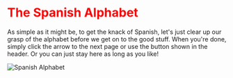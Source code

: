 <h1 style="color:red;"> The Spanish Alphabet </h1>

<p> As simple as it might be, to get the knack of Spanish, let's just clear up our grasp of the alphabet before we get on to the good stuff. When you're done, simply click the arrow to the next page or use the button shown in the header. Or you can just stay here as long as you like! </p>

<img class="imgRight" src="https://cdn.shopify.com/s/files/1/2053/8859/products/mockup-3de8494b_2048x.jpg?v=1542907775~" alt="Spanish Alphabet">

